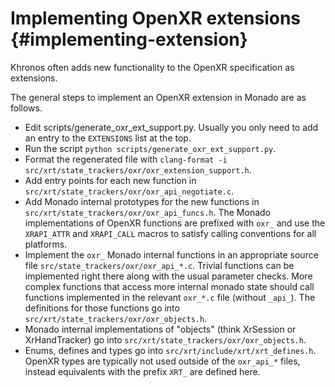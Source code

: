 # Implementing OpenXR extensions {#implementing-extension}

<!--
Copyright 2021, Collabora, Ltd. and the Monado contributors
SPDX-License-Identifier: BSL-1.0
-->

Khronos often adds new functionality to the OpenXR specification as extensions.

The general steps to implement an OpenXR extension in Monado are as follows.

* Edit scripts/generate_oxr_ext_support.py. Usually you only need to add an
  entry to the `EXTENSIONS` list at the top.
* Run the script `python scripts/generate_oxr_ext_support.py`.
* Format the regenerated file with
  `clang-format -i src/xrt/state_trackers/oxr/oxr_extension_support.h`.
* Add entry points for each new function in
  `src/xrt/state_trackers/oxr/oxr_api_negotiate.c`.
* Add Monado internal prototypes for the new functions in
  `src/xrt/state_trackers/oxr/oxr_api_funcs.h`. The Monado implementations of
  OpenXR functions are prefixed with `oxr_` and use the `XRAPI_ATTR` and
  `XRAPI_CALL` macros to satisfy calling conventions for all platforms.
* Implement the `oxr_` Monado internal functions in an appropriate source file
  `src/state_trackers/oxr/oxr_api_*.c`. Trivial functions can be implemented
  right there along with the usual parameter checks. More complex functions that
  access more internal monado state should call functions implemented in the
  relevant `oxr_*.c` file (without `_api_`). The definitions for those functions
  go into `src/xrt/state_trackers/oxr/oxr_objects.h`.
* Monado internal implementations of "objects" (think XrSession or
  XrHandTracker) go into `src/xrt/state_trackers/oxr/oxr_objects.h`.
* Enums, defines and types go into `src/xrt/include/xrt/xrt_defines.h`. OpenXR
  types are typically not used outside of the `oxr_api_*` files, instead
  equivalents with the prefix `XRT_` are defined here.
